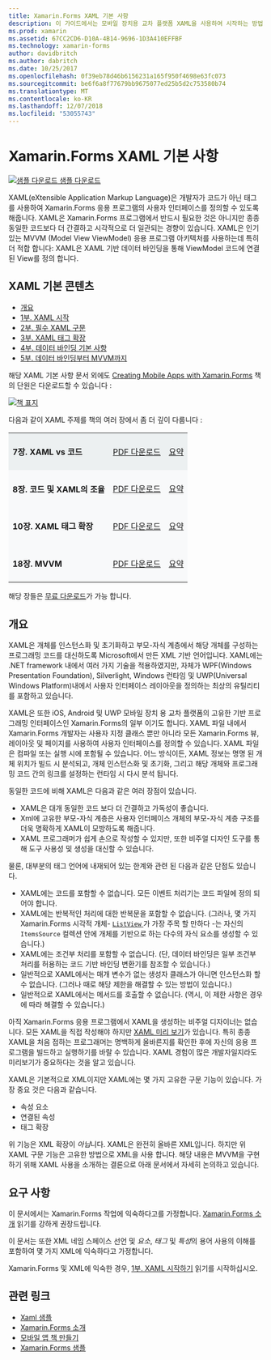 ```yaml
---
title: Xamarin.Forms XAML 기본 사항
description: 이 가이드에서는 모바일 장치용 교차 플랫폼 XAML을 사용하여 시작하는 방법을 설명 합니다. XAML은 개발자가 코드가 아닌 태그를 사용하여 Xamarin.Forms 응용 프로그램의 사용자 인터페이스를 정의할 수 있도록 해줍니다.
ms.prod: xamarin
ms.assetid: 67CC2CD6-D10A-4B14-9696-1D3A410EFFBF
ms.technology: xamarin-forms
author: davidbritch
ms.author: dabritch
ms.date: 10/25/2017
ms.openlocfilehash: 0f39eb78d46b6156231a165f950f4698e63fc073
ms.sourcegitcommit: be6f6a8f77679bb9675077ed25b5d2c753580b74
ms.translationtype: MT
ms.contentlocale: ko-KR
ms.lasthandoff: 12/07/2018
ms.locfileid: "53055743"
---
```

# <a name="xamarinforms-xaml-basics"></a>Xamarin.Forms XAML 기본 사항

[![샘플 다운로드](~/media/shared/download.png) 샘플 다운로드](https://developer.xamarin.com/samples/xamarin-forms/XamlSamples/)

XAML(eXtensible Application Markup Language)은 개발자가 코드가 아닌 태그를 사용하여 Xamarin.Forms 응용 프로그램의 사용자 인터페이스를 정의할 수 있도록 해줍니다. XAML은 Xamarin.Forms 프로그램에서 반드시 필요한 것은 아니지만 종종 동일한 코드보다 더 간결하고 시각적으로 더 일관되는 경향이 있습니다. XAML은 인기 있는 MVVM (Model View ViewModel) 응용 프로그램 아키텍처를 사용하는데 특히 더 적합 합니다: XAML은 XAML 기반 데이터 바인딩을 통해 ViewModel 코드에 연결 된 View를 정의 합니다.

## <a name="xaml-basics-contents"></a>XAML 기본 콘텐츠

* [개요](#Overview)
* [1부. XAML 시작](~/xamarin-forms/xaml/xaml-basics/get-started-with-xaml.md)
* [2부. 필수 XAML 구문](~/xamarin-forms/xaml/xaml-basics/essential-xaml-syntax.md)
* [3부. XAML 태그 확장](~/xamarin-forms/xaml/xaml-basics/xaml-markup-extensions.md)
* [4부. 데이터 바인딩 기본 사항](~/xamarin-forms/xaml/xaml-basics/data-binding-basics.md)
* [5부. 데이터 바인딩부터 MVVM까지](~/xamarin-forms/xaml/xaml-basics/data-bindings-to-mvvm.md)

해당 XAML 기본 사항 문서 외에도 [Creating Mobile Apps with Xamarin.Forms](~/xamarin-forms/creating-mobile-apps-xamarin-forms/index.md) 책의 단원은 다운로드할 수 있습니다 :

[![](images/cover-sml.png "책 표지")](~/xamarin-forms/creating-mobile-apps-xamarin-forms/index.md)

다음과 같이 XAML 주제를 책의 여러 장에서 좀 더 깊이 다룹니다 :

<table style="border:0px; box-shadow:0 0px 0px" cellpadding="0" cellspacing="2" border="0" width="85%">
<tr style="background:#ecf0f1">
  <td style="border:0px;">
    <h4>7장. XAML vs 코드</h4>
  </td>
  <td style="border:0px;" align="right"><a href="https://download.xamarin.com/developer/xamarin-forms-book/XamarinFormsBook-Ch07-Apr2016.pdf">PDF 다운로드</a> </td>
  <td style="border:0px;" align="right"><a href="~/xamarin-forms/creating-mobile-apps-xamarin-forms/summaries/chapter07.md">요약</a></td>
</tr>
<tr style="background:#f8f9fa">
  <td style="border:0px;">
    <h4>8장. 코드 및 XAML의 조율</h4>
  </td>
  <td style="border:0px;" align="right"><a href="https://download.xamarin.com/developer/xamarin-forms-book/XamarinFormsBook-Ch08-Apr2016.pdf">PDF 다운로드</a> </td>
  <td style="border:0px;" align="right"><a href="~/xamarin-forms/creating-mobile-apps-xamarin-forms/summaries/chapter08.md">요약</a></td>
</tr>
<tr style="background:#f8f9fa">
  <td style="border:0px;">
    <h4>10장. XAML 태그 확장</h4>
  </td>
  <td style="border:0px;" align="right"><a href="https://download.xamarin.com/developer/xamarin-forms-book/XamarinFormsBook-Ch10-Apr2016.pdf">PDF 다운로드</a> </td>
  <td style="border:0px;" align="right"><a href="~/xamarin-forms/creating-mobile-apps-xamarin-forms/summaries/chapter10.md">요약</a></td>
</tr>
<tr style="background:#f8f9fa">
  <td style="border:0px;">
    <h4>18장. MVVM</h4>
  </td>
  <td style="border:0px;" align="right"><a href="https://download.xamarin.com/developer/xamarin-forms-book/XamarinFormsBook-Ch18-Apr2016.pdf">PDF 다운로드</a> </td>
  <td style="border:0px;" align="right"><a href="~/xamarin-forms/creating-mobile-apps-xamarin-forms/summaries/chapter18.md">요약</a></td></tr>
</table>

해당 장들은 [무료 다운로드](~/xamarin-forms/creating-mobile-apps-xamarin-forms/index.md)가 가능 합니다.

<a name="Overview" />

## <a name="overview"></a>개요

XAML은 개체를 인스턴스화 및 초기화하고 부모-자식 계층에서 해당 개체를 구성하는 프로그래밍 코드를 대신하도록 Microsoft에서 만든 XML 기반 언어입니다. XAML에는 .NET framework 내에서 여러 가지 기술을 적용하였지만, 자체가 WPF(Windows Presentation Foundation), Silverlight, Windows 런타임 및 UWP(Universal Windows Platform)내에서 사용자 인터페이스 레이아웃을 정의하는 최상의 유틸리티를 포함하고 있습니다.

XAML은 또한 iOS, Android 및 UWP 모바일 장치 용 교차 플랫폼의 고유한 기반 프로그래밍 인터페이스인  Xamarin.Forms의 일부 이기도 합니다. XAML 파일 내에서 Xamarin.Forms 개발자는 사용자 지정 클래스 뿐만 아니라 모든 Xamarin.Forms 뷰, 레이아웃 및 페이지를 사용하여 사용자 인터페이스를 정의할 수 있습니다. XAML 파일은 컴파일 또는 실행 시에 포함될 수 있습니다. 어느 방식이든, XAML 정보는 명명 된 개체 위치가 빌드 시 분석되고, 개체 인스턴스화 및  초기화, 그리고 해당 개체와 프로그래밍 코드 간의 링크를 설정하는 런타임 시 다시 분석 됩니다.

동일한 코드에 비해 XAML은 다음과 같은 여러 장점이 있습니다.

-  XAML은 대개 동일한 코드 보다 더 간결하고 가독성이 좋습니다.
-  Xml에 고유한 부모-자식 계층은 사용자 인터페이스 개체의 부모-자식 계층 구조를 더욱 명확하게 XAML이 모방하도록 해줍니다.
-  XAML 프로그래머가 쉽게 손으로 작성할 수 있지만, 또한 비주얼 디자인 도구를 통해 도구 사용성 및 생성을 대신할 수 있습니다.

물론, 대부분의 태그 언어에 내재되어 있는 한계와 관련 된 다음과 같은 단점도 있습니다.

-  XAML에는 코드를 포함할 수 없습니다. 모든 이벤트 처리기는 코드 파일에 정의 되어야 합니다.
-  XAML에는 반복적인 처리에 대한 반복문을 포함할 수 없습니다. (그러나, 몇 가지 Xamarin.Forms 시각적 개체- [ `ListView` ](xref:Xamarin.Forms.ListView)가 가장 주목 할 만하다 -는 자신의 `ItemsSource` 컬렉션 안에 개체를 기반으로 하는 다수의 자식 요소를 생성할 수 있습니다.)
-  XAML에는 조건부 처리를 포함할 수 없습니다. (단, 데이터 바인딩은 일부 조건부 처리를 허용하는 코드 기반 바인딩 변환기를 참조할 수 있습니다.) 
-  일반적으로 XAML에서는 매개 변수가 없는 생성자 클래스가 아니면 인스턴스화 할 수 없습니다. (그러나 때로 해당 제한을 해결할 수 있는 방법이 있습니다.)
-  일반적으로 XAML에서는 메서드를 호출할 수 없습니다. (역시, 이 제한 사항은 경우에 따라 해결할 수 있습니다.)

아직 Xamarin.Forms 응용 프로그램에서 XAML을 생성하는 비주얼 디자이너는 없습니다. 모든 XAML을 직접 작성해야 하지만 [XAML 미리 보기](~/xamarin-forms/xaml/xaml-previewer.md)가 있습니다. 특히 종종 XAML을 처음 접하는 프로그래머는 명백하게 올바른지를 확인한 후에 자신의 응용 프로그램을 빌드하고 실행하기를 바랄 수 있습니다. XAML 경험이 많은 개발자일지라도 미리보기가 중요하다는 것을 알고 있습니다.

XAML은 기본적으로 XML이지만 XAML에는 몇 가지 고유한 구문 기능이 있습니다. 가장 중요 것은 다음과 같습니다.

- 속성 요소
- 연결된 속성
- 태그 확장

위 기능은 XML 확장이 *아닙*니다. XAML은 완전히 올바른 XML입니다. 하지만 위 XAML 구문 기능은 고유한 방법으로 XML을 사용 합니다. 해당 내용은 MVVM을 구현하기 위해 XAML 사용을 소개하는 결론으로 아래 문서에서 자세히 논의하고 있습니다.

## <a name="requirements"></a>요구 사항

이 문서에서는 Xamarin.Forms 작업에 익숙하다고를 가정합니다. [Xamarin.Forms 소개](~/xamarin-forms/get-started/introduction-to-xamarin-forms.md) 읽기를 강하게 권장드립니다.

이 문서는 또한 XML 네임 스페이스 선언 및 *요소*, *태그* 및 *특성*의 용어 사용의 이해를 포함하여 몇 가지 XML에 익숙하다고 가정합니다.

Xamarin.Forms 및 XML에 익숙한 경우, [1부. XAML 시작하기](~/xamarin-forms/xaml/xaml-basics/get-started-with-xaml.md) 읽기를 시작하십시오.



## <a name="related-links"></a>관련 링크

- [Xaml 샘플](https://developer.xamarin.com/samples/xamarin-forms/XamlSamples/)
- [Xamarin.Forms 소개](~/xamarin-forms/get-started/introduction-to-xamarin-forms.md)
- [모바일 앱 책 만들기](~/xamarin-forms/creating-mobile-apps-xamarin-forms/index.md)
- [Xamarin.Forms 샘플](https://developer.xamarin.com/samples/xamarin-forms/all/)
